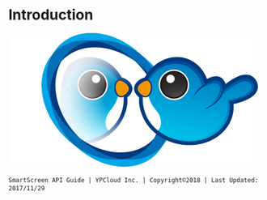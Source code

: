 # Introduction

![](.gitbook/assets/smartscreen.png)

```text
SmartScreen API Guide | YPCloud Inc. | Copyright©2018 | Last Updated: 2017/11/29
```

